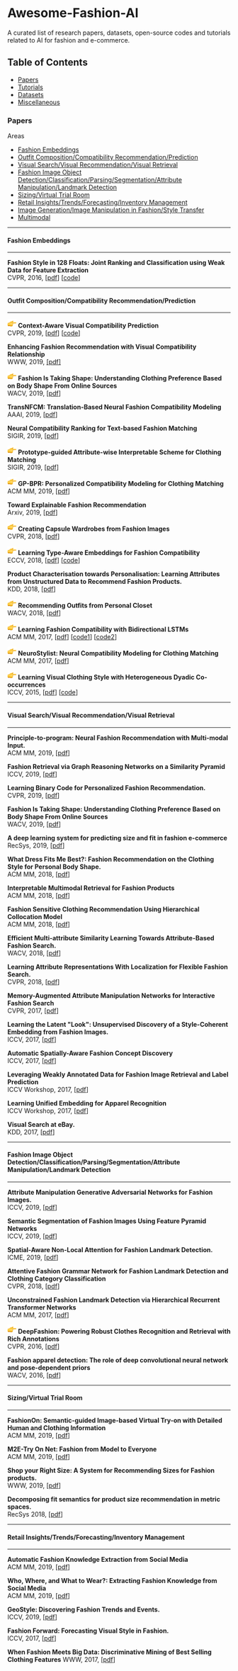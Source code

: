 # Awesome-Fashion-AI
A curated list of research papers, datasets, open-source codes and tutorials related to AI for fashion and e-commerce.

## Table of Contents

* [Papers](#papers)
* [Tutorials](#tutorials)
* [Datasets](#datasets)
* [Miscellaneous](#miscellaneous)


### Papers

Areas
* [Fashion Embeddings](#Fashion-Embeddings)
* [Outfit Composition/Compatibility Recommendation/Prediction](#Outfit-CompositionCompatibility-RecommendationPrediction)
* [Visual Search/Visual Recommendation/Visual Retrieval](#visual-searchvisual-recommendationvisual-retrieval)
* [Fashion Image Object Detection/Classification/Parsing/Segmentation/Attribute Manipulation/Landmark Detection](#fashion-image-object-detectionclassificationparsingsegmentationattribute-manipulationlandmark-detection)
* [Sizing/Virtual Trial Room](#sizingvirtual-trial-room)
* [Retail Insights/Trends/Forecasting/Inventory Management](#retail-insightstrendsforecastinginventory-management)
* [Image Generation/Image Manipulation in Fashion/Style Transfer](#image-generationimage-manipulation-in-fashionstyle-transfer)
* [Multimodal](#multimodal)
---
#### Fashion Embeddings
---
**Fashion Style in 128 Floats: Joint Ranking and Classification using Weak Data for Feature Extraction** </br>
CVPR, 2016, [[pdf](https://www.cv-foundation.org/openaccess/content_cvpr_2016/papers/Simo-Serra_Fashion_Style_in_CVPR_2016_paper.pdf)] [[code](https://esslab.jp/~ess/en/research/stylenet/)] </br>

---
#### Outfit Composition/Compatibility Recommendation/Prediction
---
<img src="https://github.com/AlenUbuntu/awesome-vision-translation/blob/master/white-right-pointing-backhand-index_1f449.png" width="20">  **Context-Aware Visual Compatibility Prediction** </br>
CVPR, 2019, [[pdf](https://arxiv.org/abs/1902.03646)] [[code](https://github.com/gcucurull/visual-compatibility)] </br>

**Enhancing Fashion Recommendation with Visual Compatibility Relationship** </br>
WWW, 2019, [[pdf]](https://dl.acm.org/doi/10.1145/3308558.3313739)

<img src="https://github.com/AlenUbuntu/awesome-vision-translation/blob/master/white-right-pointing-backhand-index_1f449.png" width="20"> **Fashion Is Taking Shape: Understanding Clothing Preference Based on Body Shape From Online Sources** </br>
WACV, 2019, [[pdf](https://arxiv.org/pdf/1807.03235.pdf)] 

**TransNFCM: Translation-Based Neural Fashion Compatibility Modeling** </br>
AAAI, 2019, [[pdf](https://arxiv.org/pdf/1812.10021.pdf)]

**Neural Compatibility Ranking for Text-based Fashion Matching** </br>
SIGIR, 2019, [[pdf](https://dl.acm.org/doi/10.1145/3331184.3331365)]

<img src="https://github.com/AlenUbuntu/awesome-vision-translation/blob/master/white-right-pointing-backhand-index_1f449.png" width="20"> **Prototype-guided Attribute-wise Interpretable Scheme for Clothing Matching** </br>
SIGIR, 2019, [[pdf](https://dl.acm.org/doi/10.1145/3331184.3331245)]

<img src="https://github.com/AlenUbuntu/awesome-vision-translation/blob/master/white-right-pointing-backhand-index_1f449.png" width="20"> **GP-BPR: Personalized Compatibility Modeling for Clothing Matching** </br>
ACM MM, 2019, [[pdf](https://dl.acm.org/doi/10.1145/3343031.3350956**)]

**Toward Explainable Fashion Recommendation** </br>
Arxiv, 2019, [[pdf](https://arxiv.org/pdf/1901.04870v1.pdf)]

<img src="https://github.com/AlenUbuntu/awesome-vision-translation/blob/master/white-right-pointing-backhand-index_1f449.png" width="20"> **Creating Capsule Wardrobes from Fashion Images** </br>
CVPR, 2018, [[pdf](http://openaccess.thecvf.com/content_cvpr_2018/papers/Hsiao_Creating_Capsule_Wardrobes_CVPR_2018_paper.pdf)]

<img src="https://github.com/AlenUbuntu/awesome-vision-translation/blob/master/white-right-pointing-backhand-index_1f449.png" width="20"> **Learning Type-Aware Embeddings for Fashion Compatibility** </br>
ECCV, 2018, [[pdf](https://arxiv.org/pdf/1803.09196v1.pdf)] [[code](https://github.com/mvasil/fashion-compatibility)] </br>

**Product Characterisation towards Personalisation: Learning Attributes from Unstructured Data to Recommend Fashion Products.** </br>
KDD, 2018, [[pdf](https://arxiv.org/pdf/1803.07679v1.pdf)]

<img src="https://github.com/AlenUbuntu/awesome-vision-translation/blob/master/white-right-pointing-backhand-index_1f449.png" width="20"> **Recommending Outfits from Personal Closet**</br>
WACV, 2018, [[pdf](https://arxiv.org/abs/1804.09979)]

<img src="https://github.com/AlenUbuntu/awesome-vision-translation/blob/master/white-right-pointing-backhand-index_1f449.png" width="20"> **Learning Fashion Compatibility with Bidirectional LSTMs** </br>
ACM MM, 2017, [[pdf](https://arxiv.org/pdf/1707.05691v1.pdf)] [[code1](https://github.com/xthan/polyvore)] [[code2](https://github.com/arubior/bilstm)]

<img src="https://github.com/AlenUbuntu/awesome-vision-translation/blob/master/white-right-pointing-backhand-index_1f449.png" width="20"> **NeuroStylist: Neural Compatibility Modeling for Clothing Matching** </br>
ACM MM, 2017, [[pdf](https://dl.acm.org/doi/10.1145/3123266.3123314)]

<img src="https://github.com/AlenUbuntu/awesome-vision-translation/blob/master/white-right-pointing-backhand-index_1f449.png" width="20"> **Learning Visual Clothing Style with Heterogeneous Dyadic Co-occurrences**</br>
ICCV, 2015, [[pdf](https://arxiv.org/pdf/1509.07473v1.pdf)] [[code](https://vision.cornell.edu/se3/projects/clothing-style/)]

---
#### Visual Search/Visual Recommendation/Visual Retrieval
---
**Principle-to-program: Neural Fashion Recommendation with Multi-modal Input.** </br>
ACM MM, 2019, [[pdf](https://dl.acm.org/doi/10.1145/3343031.3350544)]

**Fashion Retrieval via Graph Reasoning Networks on a Similarity Pyramid** </br>
ICCV, 2019, [[pdf](https://arxiv.org/abs/1908.11754)]

**Learning Binary Code for Personalized Fashion Recommendation.** </br>
CVPR, 2019, [[pdf](http://openaccess.thecvf.com/content_CVPR_2019/papers/Lu_Learning_Binary_Code_for_Personalized_Fashion_Recommendation_CVPR_2019_paper.pdf)]

**Fashion Is Taking Shape: Understanding Clothing Preference Based on Body Shape From Online Sources** </br>
WACV, 2019, [[pdf](https://arxiv.org/abs/1807.03235)]

**A deep learning system for predicting size and fit in fashion e-commerce** </br>
RecSys, 2019, [[pdf](https://dl.acm.org/doi/10.1145/3298689.3347006)]

**What Dress Fits Me Best?: Fashion Recommendation on the Clothing Style for Personal Body Shape.** </br>
ACM MM, 2018, [[pdf](https://dl.acm.org/doi/10.1145/3240508.3240546)]

**Interpretable Multimodal Retrieval for Fashion Products** </br>
ACM MM, 2018, [[pdf](https://dl.acm.org/doi/10.1145/3240508.3240646)]

**Fashion Sensitive Clothing Recommendation Using Hierarchical Collocation Model** </br>
ACM MM, 2018, [[pdf](https://dl.acm.org/doi/10.1145/3240508.3240596)]

**Efficient Multi-attribute Similarity Learning Towards Attribute-Based Fashion Search.** </br>
WACV, 2018, [[pdf](https://www.researchgate.net/publication/324728205_Efficient_Multi-Attribute_Similarity_Learning_Towards_Attribute-based_Fashion_Search)]

**Learning Attribute Representations With Localization for Flexible Fashion Search.** </br>
CVPR, 2018, [[pdf](http://openaccess.thecvf.com/content_cvpr_2018/papers/Ak_Learning_Attribute_Representations_CVPR_2018_paper.pdf)]

**Memory-Augmented Attribute Manipulation Networks for Interactive Fashion Search** </br>
CVPR, 2017, [[pdf](http://zpascal.net/cvpr2017/Zhao_Memory-Augmented_Attribute_Manipulation_CVPR_2017_paper.pdf)]

**Learning the Latent "Look": Unsupervised Discovery of a Style-Coherent Embedding from Fashion Images.** </br>
ICCV, 2017, [[pdf](https://arxiv.org/pdf/1707.03376.pdf)]

**Automatic Spatially-Aware Fashion Concept Discovery** </br>
ICCV, 2017, [[pdf](https://arxiv.org/pdf/1708.01311v1.pdf)]

**Leveraging Weakly Annotated Data for Fashion Image Retrieval and Label Prediction** </br>
ICCV Workshop, 2017, [[pdf](https://arxiv.org/pdf/1709.09426v1.pdf)]

**Learning Unified Embedding for Apparel Recognition** </br>
ICCV Workshop, 2017, [[pdf](https://arxiv.org/pdf/1707.05929.pdf)]

**Visual Search at eBay.** </br>
KDD, 2017, [[pdf](https://arxiv.org/pdf/1706.03154v2.pdf)]

---
#### Fashion Image Object Detection/Classification/Parsing/Segmentation/Attribute Manipulation/Landmark Detection
---
**Attribute Manipulation Generative Adversarial Networks for Fashion Images.** </br>
ICCV, 2019, [[pdf](https://ieeexplore.ieee.org/document/9008395)]

**Semantic Segmentation of Fashion Images Using Feature Pyramid Networks** </br>
ICCV, 2019, [[pdf](http://openaccess.thecvf.com/content_ICCVW_2019/html/CVFAD/Martinsson_Semantic_Segmentation_of_Fashion_Images_Using_Feature_Pyramid_Networks_ICCVW_2019_paper.html)]

**Spatial-Aware Non-Local Attention for Fashion Landmark Detection.** </br>
ICME, 2019, [[pdf](https://arxiv.org/pdf/1903.04104.pdf)]

**Attentive Fashion Grammar Network for Fashion Landmark Detection and Clothing Category Classification** </br>
CVPR, 2018, [[pdf](http://openaccess.thecvf.com/content_cvpr_2018/html/Wang_Attentive_Fashion_Grammar_CVPR_2018_paper.html)]

**Unconstrained Fashion Landmark Detection via Hierarchical Recurrent Transformer Networks** </br>
ACM MM, 2017, [[pdf](https://dl.acm.org/doi/10.1145/3123266.3123276)]

<img src="https://github.com/AlenUbuntu/awesome-vision-translation/blob/master/white-right-pointing-backhand-index_1f449.png" width="20"> **DeepFashion: Powering Robust Clothes Recognition and Retrieval with Rich Annotations** </br>
CVPR, 2016, [[pdf](https://www.cv-foundation.org/openaccess/content_cvpr_2016/papers/Liu_DeepFashion_Powering_Robust_CVPR_2016_paper.pdf)]

**Fashion apparel detection: The role of deep convolutional neural network and pose-dependent priors** </br>
WACV, 2016, [[pdf](https://arxiv.org/abs/1411.5319)]

---
#### Sizing/Virtual Trial Room
---
**FashionOn: Semantic-guided Image-based Virtual Try-on with Detailed Human and Clothing Information** </br>
ACM MM, 2019, [[pdf](https://dl.acm.org/doi/10.1145/3343031.3351075)]

**M2E-Try On Net: Fashion from Model to Everyone** </br>
ACM MM, 2019, [[pdf](https://dl.acm.org/doi/10.1145/3343031.3351083)]

**Shop your Right Size: A System for Recommending Sizes for Fashion products.** </br>
WWW, 2019, [[pdf](https://dl.acm.org/doi/10.1145/3308560.3316599)]

**Decomposing fit semantics for product size recommendation in metric spaces.** </br>
RecSys 2018, [[pdf](https://dl.acm.org/doi/10.1145/3240323.3240398)]

---
#### Retail Insights/Trends/Forecasting/Inventory Management
---
**Automatic Fashion Knowledge Extraction from Social Media** </br>
ACM MM, 2019, [[pdf](https://dl.acm.org/doi/10.1145/3343031.3350607)]

**Who, Where, and What to Wear?: Extracting Fashion Knowledge from Social Media** </br>
ACM MM, 2019, [[pdf](https://dl.acm.org/doi/10.1145/3343031.3350889)]

**GeoStyle: Discovering Fashion Trends and Events.** </br>
ICCV, 2019, [[pdf](https://arxiv.org/abs/1908.11412)]

**Fashion Forward: Forecasting Visual Style in Fashion.** </br>
ICCV, 2017, [[pdf](https://arxiv.org/abs/1705.06394)]

**When Fashion Meets Big Data: Discriminative Mining of Best Selling Clothing Features**
WWW, 2017, [[pdf](https://dl.acm.org/doi/10.1145/3041021.3054141)]

